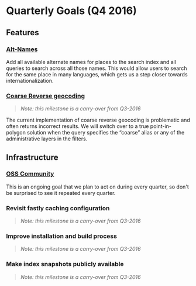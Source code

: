 # Quarterly Goals (Q4 2016)

## Features

### [Alt-Names](/milestones/alt_names/)

Add all available alternate names for places to the search index and all queries to search 
across all those names. This would allow users to search for the same place in many languages, 
which gets us a step closer towards internationalization.

### [Coarse Reverse geocoding](/milestones/coarse_reverse/)

>_Note: this milestone is a carry-over from Q3-2016_

The current implementation of coarse reverse geocoding is problematic and often returns incorrect results. 
We will switch over to a true point-in-polygon solution when the query specifies the “coarse” alias or any 
of the administrative layers in the filters.

## Infrastructure

### [OSS Community](/milestones/community_building/)
This is an ongoing goal that we plan to act on during every quarter, so don't be surprised to see it 
repeated every quarter.

### Revisit fastly caching configuration
>_Note: this milestone is a carry-over from Q3-2016_

### Improve installation and build process
>_Note: this milestone is a carry-over from Q3-2016_

### Make index snapshots publicly available
>_Note: this milestone is a carry-over from Q3-2016_
